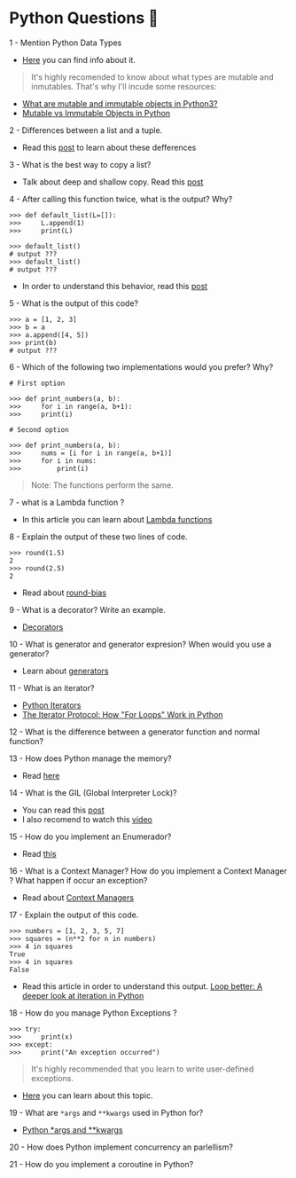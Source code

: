 # Python Questions :snake:

1 - Mention Python Data Types

* [Here](https://www.javatpoint.com/python-data-types) you can find info about it.

> It's highly recomended to know about what types are mutable and inmutables. That's why I'll incude some resources:

* [What are mutable and immutable objects in Python3?](https://www.educative.io/edpresso/what-are-mutable-and-immutable-objects-in-python3)
* [Mutable vs Immutable Objects in Python](https://www.freecodecamp.org/news/mutable-vs-immutable-objects-python/)


2 - Differences between a list and a tuple.

* Read this [post](https://stackabuse.com/lists-vs-tuples-in-python) to learn about these defferences

3 - What is the best way to copy a list?
* Talk about deep and shallow copy. Read this [post](https://www.programiz.com/python-programming/shallow-deep-copy)

4 - After calling this function twice, what is the output? Why?
```
>>> def default_list(L=[]):
>>>     L.append(1)
>>>     print(L)

>>> default_list()
# output ???
>>> default_list()
# output ???
```
* In order to understand this behavior, read this [post](https://docs.python-guide.org/writing/gotchas/)

5 - What is the output of this code?
```
>>> a = [1, 2, 3]
>>> b = a
>>> a.append([4, 5])
>>> print(b)
# output ???
```
6 - Which of the following two implementations would you prefer? Why?
```
# First option

>>> def print_numbers(a, b):
>>>     for i in range(a, b+1):
>>>     print(i)
```

```
# Second option

>>> def print_numbers(a, b):
>>>     nums = [i for i in range(a, b+1)]
>>>     for i in nums:
>>>         print(i)
```
> Note: The functions perform the same.

7 - what is a Lambda function ?

* In this article you can learn about [Lambda functions](https://realpython.com/python-lambda/)

8 - Explain the output of these two lines of code.

```
>>> round(1.5)
2
>>> round(2.5)
2
```
* Read about [round-bias](https://realpython.com/python-rounding/)

9 - What is a decorator? Write an example.

* [Decorators](https://www.programiz.com/python-programming/decorator)

10 - What is generator and generator expresion? When would you use a generator?

* Learn about [generators](https://www.programiz.com/python-programming/generator)

11 - What is an iterator?

* [Python Iterators](https://www.programiz.com/python-programming/iterator)
* [The Iterator Protocol: How "For Loops" Work in Python](https://treyhunner.com/2016/12/python-iterator-protocol-how-for-loops-work/)

12 - What is the difference between a generator function and normal function?

13 - How does Python manage the memory?

* Read [here](https://realpython.com/python-memory-management/)

14 - What is the GIL (Global Interpreter Lock)?

* You can read this [post](https://realpython.com/python-gil/)
* I also recomend to watch this [video](https://www.youtube.com/watch?v=-VH2EvvOCzU)

15 - How do you implement an Enumerador?

* Read [this](https://docs.python.org/3/library/enum.html)

16 - What is a Context Manager? How do you implement a Context Manager ? What happen if occur an exception?

* Read about [Context Managers](https://realpython.com/python-with-statement/#creating-custom-context-managers)

17 - Explain the output of this code.
```
>>> numbers = [1, 2, 3, 5, 7]
>>> squares = (n**2 for n in numbers)
>>> 4 in squares
True
>>> 4 in squares
False
```
* Read this article in order to understand this output. [Loop better: A deeper look at iteration in Python](https://opensource.com/article/18/3/loop-better-deeper-look-iteration-python)

18 - How do you manage Python Exceptions ?
```
>>> try:
>>>     print(x)
>>> except:
>>>     print("An exception occurred")
```
> It's highly recommended that you learn to write user-defined exceptions.

* [Here](https://www.programiz.com/python-programming/user-defined-exception) you can learn about this topic.

19 - What are `*args` and `**kwargs` used in Python for?

* [Python *args and **kwargs](https://www.programiz.com/python-programming/args-and-kwargs#:~:text=*args%20and%20**kwargs%20are,to%20take%20variable%20length%20argument.&text=**kwargs%20passes%20variable%20number,kwargs%20make%20the%20function%20flexible.)

20 - How does Python implement concurrency an parlellism?

21 - How do you implement a coroutine in Python?
